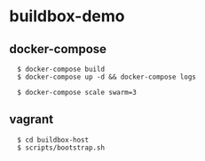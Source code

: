 # buildbox-demo

## docker-compose

```
  $ docker-compose build
  $ docker-compose up -d && docker-compose logs

  $ docker-compose scale swarm=3
```

## vagrant

```
  $ cd buildbox-host
  $ scripts/bootstrap.sh
```
